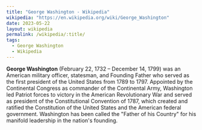 ```yaml
---
title: "George Washington - Wikipedia"
wikipedia: "https://en.wikipedia.org/wiki/George_Washington"
date: 2023-05-22
layout: wikipedia
permalink: /wikipedia/:title/
tags:
  - George Washington
  - Wikipedia
---
```

**George Washington** (February 22, 1732 – December 14, 1799) was an American military officer, statesman, and Founding Father who served as the first president of the United States from 1789 to 1797. Appointed by the Continental Congress as commander of the Continental Army, Washington led Patriot forces to victory in the American Revolutionary War and served as president of the Constitutional Convention of 1787, which created and ratified the Constitution of the United States and the American federal government. Washington has been called the "Father of his Country" for his manifold leadership in the nation's founding.